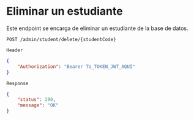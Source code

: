 # Eliminar un estudiante
Este endpoint se encarga de eliminar un estudiante de la base de datos.

```http
POST /admin/student/delete/{studentCode}
```

`Header`
```json
{
    "Authorization": "Bearer TU_TOKEN_JWT_AQUÍ"
}
```

`Response`
```json
{
    "status": 200,
    "message": "OK"
}
```    





